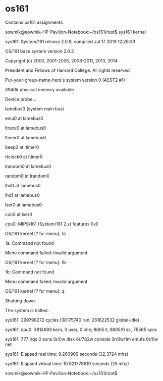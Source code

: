 # os161
Contains os161 assignments.

sowmik@sowmik-HP-Pavilion-Notebook:~/os161/root$ sys161 kernel

sys161: System/161 release 2.0.8, compiled Jul 17 2019 12:26:33


OS/161 base system version 2.0.3

Copyright (c) 2000, 2001-2005, 2008-2011, 2013, 2014

   President and Fellows of Harvard College.  All rights reserved.
   

Put-your-group-name-here's system version 0 (ASST2 #1) 


3940k physical memory available 

Device probe... 

lamebus0 (system main bus) 

emu0 at lamebus0

ltrace0 at lamebus0

ltimer0 at lamebus0

beep0 at ltimer0

rtclock0 at ltimer0

lrandom0 at lamebus0

random0 at lrandom0

lhd0 at lamebus0

lhd1 at lamebus0

lser0 at lamebus0

con0 at lser0

cpu0: MIPS/161 (System/161 2.x) features 0x0

OS/161 kernel [? for menu]: 1a

1a: Command not found

Menu command failed: Invalid argument

OS/161 kernel [? for menu]: 1b

1b: Command not found

Menu command failed: Invalid argument

OS/161 kernel [? for menu]: q

Shutting down.

The system is halted.

sys161: 299798272 cycles (38175740 run, 261622532 global-idle)

sys161:   cpu0: 3814693 kern, 0 user, 0 idle; 8605 ll, 8605/0 sc, 75565 sync

sys161: 777 irqs 0 exns 0r/0w disk 8r/782w console 0r/0w/1m emufs 0r/0w net

sys161: Elapsed real time: 9.260909 seconds (32.3724 mhz)

sys161: Elapsed virtual time: 10.621778619 seconds (25 mhz)

sowmik@sowmik-HP-Pavilion-Notebook:~/os161/root$ 
